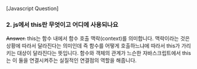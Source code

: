 [Javascript Question]

### 2. js에서 this란 무엇이고 어디에 사용되나요

~~Answer.~~
this는 함수 내에서 함수 호출 맥락(context)를 의미합니다. 맥락이라는 것은 상황에 따라서 달라진다는 의미인데 즉 함수를 어떻게 호출하느냐에 따라서 this가 가리키는 대상이 달라진다는 뜻입니다. 함수와 객체의 관계가 느슨한 자바스크립트에서 this는 이 둘을 연결시켜주는 실질적인 연결점의 역할을 해줍니다.
